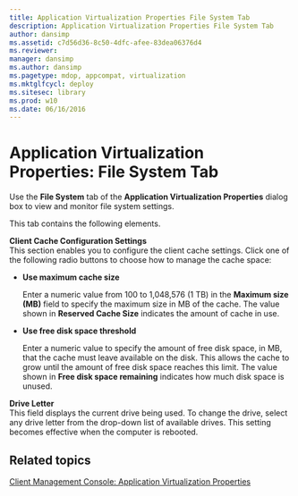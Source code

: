 ```yaml
---
title: Application Virtualization Properties File System Tab
description: Application Virtualization Properties File System Tab
author: dansimp
ms.assetid: c7d56d36-8c50-4dfc-afee-83dea06376d4
ms.reviewer: 
manager: dansimp
ms.author: dansimp
ms.pagetype: mdop, appcompat, virtualization
ms.mktglfcycl: deploy
ms.sitesec: library
ms.prod: w10
ms.date: 06/16/2016
---
```



# Application Virtualization Properties: File System Tab


Use the **File System** tab of the **Application Virtualization Properties** dialog box to view and monitor file system settings.

This tab contains the following elements.

<a href="" id="client-cache-configuration-settings"></a>**Client Cache Configuration Settings**  
This section enables you to configure the client cache settings. Click one of the following radio buttons to choose how to manage the cache space:

-   **Use maximum cache size**

    Enter a numeric value from 100 to 1,048,576 (1 TB) in the **Maximum size (MB)** field to specify the maximum size in MB of the cache. The value shown in **Reserved Cache Size** indicates the amount of cache in use.

-   **Use free disk space threshold**

    Enter a numeric value to specify the amount of free disk space, in MB, that the cache must leave available on the disk. This allows the cache to grow until the amount of free disk space reaches this limit. The value shown in **Free disk space remaining** indicates how much disk space is unused.

<a href="" id="drive-letter"></a>**Drive Letter**  
This field displays the current drive being used. To change the drive, select any drive letter from the drop-down list of available drives. This setting becomes effective when the computer is rebooted.

## Related topics


[Client Management Console: Application Virtualization Properties](client-management-console-application-virtualization-properties.md)

 

 





